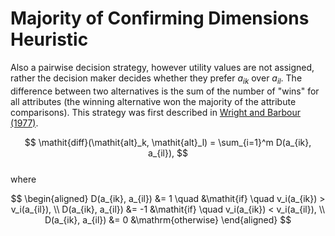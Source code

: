 # Majority of Confirming Dimensions Heuristic

Also a pairwise decision strategy, however utility values are not
assigned, rather the decision maker decides whether they prefer
$a_{ik}$ over $a_{il}$. The difference between two alternatives is
the sum of the number of "wins" for all attributes (the winning
alternative won the majority of the attribute comparisons). This
strategy was first described in [Wright and Barbour (1977)](#wright77).

$$
\mathit{diff}(\mathit{alt}_k, \mathit{alt}_l) = 
        \sum_{i=1}^m D(a_{ik}, a_{il}),
$$     
where

$$
\begin{aligned}
D(a_{ik}, a_{il}) &= 1 \quad &\mathit{if} \quad v_i(a_{ik}) > v_i(a_{il}), \\
    D(a_{ik}, a_{il}) &= -1 &\mathit{if} \quad v_i(a_{ik}) < v_i(a_{il}), \\
    D(a_{ik}, a_{il}) &= 0 &\mathrm{otherwise}
\end{aligned}
$$